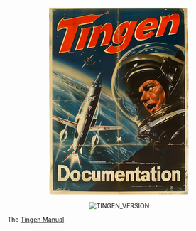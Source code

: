 <!-- u250429 -->

<div align="center">

  ![logo](.github/image/logo/TingenDocumentation_logo_320x420.png)

  ![TINGEN_VERSION](https://img.shields.io/badge/TINGEN%2025.5-white?style=for-the-badge)

</div>

The [Tingen Manual](https://spectrum-health-systems.github.io/tingen-documentation/manual/Tingen-Manual.md)